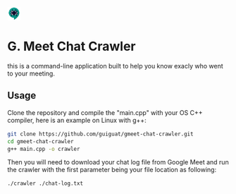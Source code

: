<p>
    <img src="logo.png" height="30"/>
</p>

# G. Meet Chat Crawler
this is a command-line application built to help you
know exacly who went to your meeting.

## Usage
Clone the repository and compile the "main.cpp" with your OS C++ 
compiler, here is an example on Linux with g++:

```bash
git clone https://github.com/guiguat/gmeet-chat-crawler.git
cd gmeet-chat-crawler
g++ main.cpp -o crawler
```

Then you will need to download your chat log file from Google Meet
and run the crawler with the first parameter being your file location as following:
```bash
./crawler ./chat-log.txt
```
